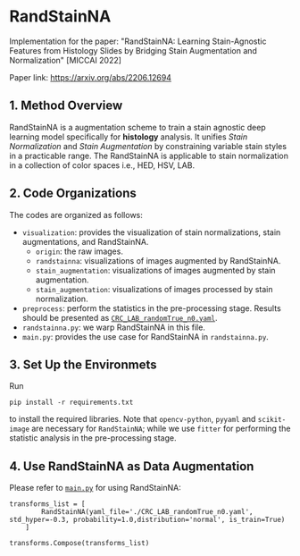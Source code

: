 # RandStainNA

Implementation for the paper: "RandStainNA: Learning Stain-Agnostic Features from Histology Slides by Bridging Stain Augmentation and Normalization" [MICCAI 2022]

Paper link: https://arxiv.org/abs/2206.12694

## 1. Method Overview
RandStainNA is a augmentation scheme to train a stain agnostic deep learning model specifically for **histology** analysis. 
It unifies *Stain Normalization* and *Stain Augmentation* by constraining variable stain styles in a practicable range. 
The RandStainNA is applicable to stain normalization in a collection of color spaces i.e., HED, HSV, LAB.


## 2. Code Organizations
The codes are organized as follows:
- `visualization`: provides the visualization of stain normalizations, stain augmentations, and RandStainNA.
    - `origin`: the raw images.
    - `randstainna`: visualizations of images augmented by RandStainNA.
    - `stain_augmentation`: visualizations of images augmented by stain augmentation. 
    - `stain_augmentation`: visualizations of images processed by stain normalization. 
- `preprocess`: perform the statistics in the pre-processing stage. Results should be presented as [`CRC_LAB_randomTrue_n0.yaml`](./CRC_LAB_randomTrue_n0.yaml).
- `randstainna.py`: we warp RandStainNA in this file. 
- `main.py`: provides the use case for RandStainNA in `randstainna.py`.


## 3. Set Up the Environmets
Run 
```
pip install -r requirements.txt
```
to install the required libraries. Note that `opencv-python`, `pyyaml` and `scikit-image` are necessary for `RandStainNA`; while we use `fitter` for performing the statistic analysis in the pre-processing stage. 

## 4. Use RandStainNA as Data Augmentation

Please refer to [`main.py`](./main.py) for using RandStainNA:
```
transforms_list = [
        RandStainNA(yaml_file='./CRC_LAB_randomTrue_n0.yaml', std_hyper=-0.3, probability=1.0,distribution='normal', is_train=True)
    ]
    
transforms.Compose(transforms_list)
```

